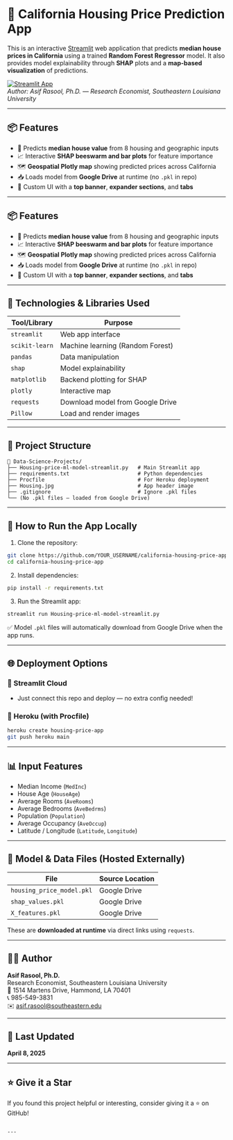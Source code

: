 # 🏡 California Housing Price Prediction App

This is an interactive [Streamlit](https://streamlit.io/) web application that predicts **median house prices in California** using a trained **Random Forest Regressor** model. It also provides model explainability through **SHAP** plots and a **map-based visualization** of predictions.

[![Streamlit App](https://img.shields.io/badge/Streamlit-App-FF4B4B?logo=streamlit&logoColor=white)](https://share.streamlit.io/)  
*Author: Asif Rasool, Ph.D. — Research Economist, Southeastern Louisiana University*

---

## 📦 Features

- 🧠 Predicts **median house value** from 8 housing and geographic inputs  
- 📈 Interactive **SHAP beeswarm and bar plots** for feature importance  
- 🗺️ **Geospatial Plotly map** showing predicted prices across California  
- 📥 Loads model from **Google Drive** at runtime (no `.pkl` in repo)  
- 🎨 Custom UI with a **top banner**, **expander sections**, and **tabs**

---


## 📦 Features

- 🧠 Predicts **median house value** from 8 housing and geographic inputs
- 📈 Interactive **SHAP beeswarm and bar plots** for feature importance
- 🗺️ **Geospatial Plotly map** showing predicted prices across California
- 📥 Loads model from **Google Drive** at runtime (no `.pkl` in repo)
- 🎨 Custom UI with a **top banner**, **expander sections**, and **tabs**

---

## 🧪 Technologies & Libraries Used

| Tool/Library     | Purpose                           |
|------------------|------------------------------------|
| `streamlit`      | Web app interface                 |
| `scikit-learn`   | Machine learning (Random Forest)  |
| `pandas`         | Data manipulation                 |
| `shap`           | Model explainability              |
| `matplotlib`     | Backend plotting for SHAP         |
| `plotly`         | Interactive map                   |
| `requests`       | Download model from Google Drive  |
| `Pillow`         | Load and render images            |

---

## 🔧 Project Structure

```
📁 Data-Science-Projects/
├── Housing-price-ml-model-streamlit.py   # Main Streamlit app
├── requirements.txt                      # Python dependencies
├── Procfile                              # For Heroku deployment
├── Housing.jpg                           # App header image
├── .gitignore                            # Ignore .pkl files
└── (No .pkl files — loaded from Google Drive)
```

---

## 🚀 How to Run the App Locally

1. Clone the repository:

```bash
git clone https://github.com/YOUR_USERNAME/california-housing-price-app.git
cd california-housing-price-app
```

2. Install dependencies:

```bash
pip install -r requirements.txt
```

3. Run the Streamlit app:

```bash
streamlit run Housing-price-ml-model-streamlit.py
```

✅ Model `.pkl` files will automatically download from Google Drive when the app runs.

---

## 🌐 Deployment Options

### 🚀 Streamlit Cloud

- Just connect this repo and deploy — no extra config needed!

### 🔁 Heroku (with Procfile)

```bash
heroku create housing-price-app
git push heroku main
```

---

## 📊 Input Features

- Median Income (`MedInc`)
- House Age (`HouseAge`)
- Average Rooms (`AveRooms`)
- Average Bedrooms (`AveBedrms`)
- Population (`Population`)
- Average Occupancy (`AveOccup`)
- Latitude / Longitude (`Latitude`, `Longitude`)

---

## 📂 Model & Data Files (Hosted Externally)

| File                  | Source Location |
|-----------------------|-----------------|
| `housing_price_model.pkl` | Google Drive |
| `shap_values.pkl`         | Google Drive |
| `X_features.pkl`          | Google Drive |

These are **downloaded at runtime** via direct links using `requests`.

---

## 👨‍💻 Author

**Asif Rasool, Ph.D.**  
Research Economist, Southeastern Louisiana University  
📍 1514 Martens Drive, Hammond, LA 70401  
📞 985-549-3831  
✉️ [asif.rasool@southeastern.edu](mailto:asif.rasool@southeastern.edu)

---

## 📅 Last Updated

**April 8, 2025**

---

## ⭐️ Give it a Star

If you found this project helpful or interesting, consider giving it a ⭐ on GitHub!
```

---
